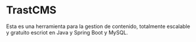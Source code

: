 # TrastCMS
Esta es una herramienta para la gestion de contenido, totalmente escalable y gratuito escriot en Java y Spring Boot y MySQL.
